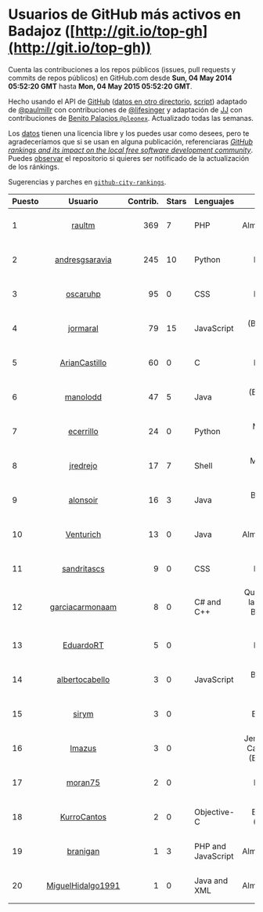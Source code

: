 # Usuarios de GitHub más activos en Badajoz ([http://git.io/top-gh](http://git.io/top-gh))



  Cuenta las contribuciones a los repos públicos (issues, pull requests y commits de repos públicos) en GitHub.com desde  **Sun, 04 May 2014 05:52:20 GMT** hasta **Mon, 04 May 2015 05:52:20 GMT**.

  Hecho usando el API de [GitHub](http://github.com) ([datos en otro directorio](https://github.com/JJ/top-github-users-data/tree/master/data), [script](https://github.com/JJ/top-github-users)) adaptado de [@paulmillr](https://github.com/paulmillr) con contribuciones de [@lifesinger](https://github.com/lifesinger) y adaptación de [JJ](http://jj.github.io) con contribuciones de [Benito Palacios `@pleonex`](http://github.com/pleonex). Actualizado todas las semanas.

  Los [datos](https://github.com/JJ/top-github-users-data/tree/master/data) tienen una licencia libre y los puedes usar como desees, pero te agradeceríamos que si se usan en alguna publicación, referenciaras [*GitHub rankings and its impact on the local free software development community*](https://thewinnower.com/papers/github-rankings-and-its-impact-on-the-local-free-software-development-community). Puedes [observar](https://github.com/JJ/top-github-users-data/subscription) el repositorio si quieres ser notificado de la actualización de los ránkings. 

  Sugerencias y parches en [`github-city-rankings`](http://github.com/JJ/github-city-rankings). 


| Puesto   |  Usuario  |Contrib.| Stars | Lenguajes   |      Lugar      |  Avatar  |
|----------|:---------:|-------:|-------|-------------|:---------------:|----------|
| 1 | [raultm](https://github.com/raultm) | 369 | 7 | PHP | Almendralejo | <img src='https://avatars0.githubusercontent.com/u/659494?v=3&s=64' width='64' height='64' title='Raul Tierno'> |
| 2 | [andresgsaravia](https://github.com/andresgsaravia) | 245 | 10 | Python | Mérida | <img src='https://avatars2.githubusercontent.com/u/847815?v=3&s=64' width='64' height='64' title='Andrés G. Saravia'> |
| 3 | [oscaruhp](https://github.com/oscaruhp) | 95 | 0 | CSS | Mérida | <img src='https://avatars3.githubusercontent.com/u/859116?v=3&s=64' width='64' height='64' title='Develoteca'> |
| 4 | [jormaral](https://github.com/jormaral) | 79 | 15 | JavaScript | (Badajoz), Spain | <img src='https://avatars2.githubusercontent.com/u/827073?v=3&s=64' width='64' height='64' title='Jorge Martín'> |
| 5 | [ArianCastillo](https://github.com/ArianCastillo) | 60 | 0 | C | Mérida | <img src='https://avatars1.githubusercontent.com/u/6005226?v=3&s=64' width='64' height='64' title='Arian Castillo'> |
| 6 | [manolodd](https://github.com/manolodd) | 47 | 5 | Java | (Badajoz) Spain | <img src='https://avatars2.githubusercontent.com/u/5189679?v=3&s=64' width='64' height='64' title='Manuel Domínguez-Dorado'> |
| 7 | [ecerrillo](https://github.com/ecerrillo) | 24 | 0 | Python | Mérida, Spain | <img src='https://avatars3.githubusercontent.com/u/2815518?v=3&s=64' width='64' height='64' title='Enrique Cerrillo Cuenca'> |
| 8 | [jredrejo](https://github.com/jredrejo) | 17 | 7 | Shell | Mérida - Spain | <img src='https://avatars1.githubusercontent.com/u/1008178?v=3&s=64' width='64' height='64' title='José L. Redrejo Rodríguez'> |
| 9 | [alonsoir](https://github.com/alonsoir) | 16 | 3 | Java | Badajoz, Spain | <img src='https://avatars2.githubusercontent.com/u/2405946?v=3&s=64' width='64' height='64' title='Alonso'> |
| 10 | [Venturich](https://github.com/Venturich) | 13 | 0 | Java | Almendralejo | <img src='https://avatars0.githubusercontent.com/u/9534688?v=3&s=64' width='64' height='64' title='Ventura Preciado Sánchez'> |
| 11 | [sandritascs](https://github.com/sandritascs) | 9 | 0 | CSS | Mérida | <img src='https://avatars0.githubusercontent.com/u/6522693?v=3&s=64' width='64' height='64' title='Sandra'> |
| 12 | [garciacarmonaam](https://github.com/garciacarmonaam) | 8 | 0 | C# and C++ | Quintana de la Serena, Badajoz, Spain | <img src='https://avatars0.githubusercontent.com/u/8081322?v=3&s=64' width='64' height='64' title='Ángel Manuel García Carmona'> |
| 13 | [EduardoRT](https://github.com/EduardoRT) | 5 | 0 |  | Mérida | <img src='https://avatars2.githubusercontent.com/u/1114422?v=3&s=64' width='64' height='64' title='Eduardo Reyes'> |
| 14 | [albertocabello](https://github.com/albertocabello) | 3 | 0 | JavaScript | Badajoz, Spain | <img src='https://avatars1.githubusercontent.com/u/3274653?v=3&s=64' width='64' height='64' title='Alberto Cabello Sánchez'> |
| 15 | [sirym](https://github.com/sirym) | 3 | 0 |  | Badajoz | <img src='https://avatars3.githubusercontent.com/u/8791586?v=3&s=64' width='64' height='64' title='SIRYM'> |
| 16 | [lmazus](https://github.com/lmazus) | 3 | 0 |  | Jerez de los Caballeros (Badajoz) | <img src='https://avatars3.githubusercontent.com/u/8288319?v=3&s=64' width='64' height='64' title='Luis Mazuecos'> |
| 17 | [moran75](https://github.com/moran75) | 2 | 0 |  | Mérida | <img src='https://avatars3.githubusercontent.com/u/7262113?v=3&s=64' width='64' height='64' title='Rubén D. Mancera'> |
| 18 | [KurroCantos](https://github.com/KurroCantos) | 2 | 0 | Objective-C | Badajoz (Spain) | <img src='https://avatars0.githubusercontent.com/u/8928294?v=3&s=64' width='64' height='64' title='Kurro'> |
| 19 | [branigan](https://github.com/branigan) | 1 | 3 | PHP and JavaScript | Almendralejo | <img src='https://avatars2.githubusercontent.com/u/1716790?v=3&s=64' width='64' height='64' title='Emilio Ortiz'> |
| 20 | [MiguelHidalgo1991](https://github.com/MiguelHidalgo1991) | 1 | 0 | Java and XML | Almendralejo | <img src='https://avatars1.githubusercontent.com/u/10829078?v=3&s=64' width='64' height='64' title='Miguel'> |
